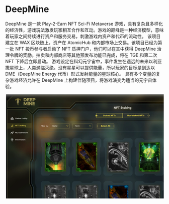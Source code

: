 # DeepMine

DeepMine 是一款 Play-2-Earn NFT Sci-Fi Metaverse 游戏，具有复杂且多样化的经济性，游戏玩法激发玩家相互合作和互动。游戏的巅峰是一种经济模型，意味着玩家之间持续进行资产和服务交易，刺激游戏内资产和代币的流动性。
该项目建立在 WAX 区块链上，资产在 AtomicHub 和内部市场上交易。该项目已经为第一批 NFT 投币参与者启动了 NFT 质押门户，他们可以在其中获得 DeepMine 治理令牌的奖励。拍卖和内部商店等其他预发布功能已完成，将在 TGE 和第二次 NFT 下降后立即启动。
游戏设定在科幻元宇宙中，事件发生在遥远的未来以利亚撒星球上，人类濒临灭绝。没有星星可以提供能量，所以玩家的目标是到达以 DME（DeepMine Energy 代币）形式发射能量的星球核心。
具有多个变量的复杂游戏经济允许在 DeepMine 上构建伴随项目，将游戏演变为适当的元宇宙体验。

![deepmine-dapp-games-wax-image1_69c65f3c304f74139bfc21d4a4a9f82d](deepmine-dapp-games-wax-image1_69c65f3c304f74139bfc21d4a4a9f82d.webp)
